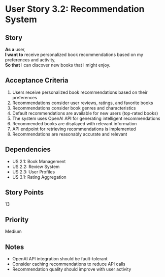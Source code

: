 # User Story 3.2: Recommendation System

## Story
**As a** user,  
**I want to** receive personalized book recommendations based on my preferences and activity,  
**So that** I can discover new books that I might enjoy.

## Acceptance Criteria
1. Users receive personalized book recommendations based on their preferences
2. Recommendations consider user reviews, ratings, and favorite books
3. Recommendations consider book genres and characteristics
4. Default recommendations are available for new users (top-rated books)
5. The system uses OpenAI API for generating intelligent recommendations
6. Recommended books are displayed with relevant information
7. API endpoint for retrieving recommendations is implemented
8. Recommendations are reasonably accurate and relevant

## Dependencies
- US 2.1: Book Management
- US 2.2: Review System
- US 2.3: User Profiles
- US 3.1: Rating Aggregation

## Story Points
13

## Priority
Medium

## Notes
- OpenAI API integration should be fault-tolerant
- Consider caching recommendations to reduce API calls
- Recommendation quality should improve with user activity
